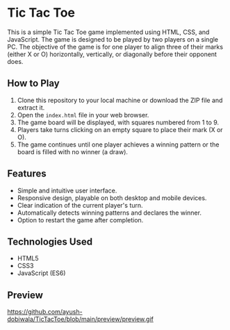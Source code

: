 # Tic Tac Toe

This is a simple Tic Tac Toe game implemented using HTML, CSS, and JavaScript. The game is designed to be played by two players on a single PC. The objective of the game is for one player to align three of their marks (either X or O) horizontally, vertically, or diagonally before their opponent does.

## How to Play

1. Clone this repository to your local machine or download the ZIP file and extract it.
2. Open the `index.html` file in your web browser.
3. The game board will be displayed, with squares numbered from 1 to 9.
4. Players take turns clicking on an empty square to place their mark (X or O).
5. The game continues until one player achieves a winning pattern or the board is filled with no winner (a draw).

## Features

- Simple and intuitive user interface.
- Responsive design, playable on both desktop and mobile devices.
- Clear indication of the current player's turn.
- Automatically detects winning patterns and declares the winner.
- Option to restart the game after completion.

## Technologies Used

- HTML5
- CSS3
- JavaScript (ES6)

## Preview
https://github.com/ayush-dobiwala/TicTacToe/blob/main/preview/preview.gif

